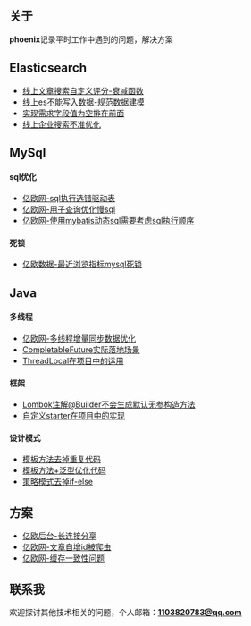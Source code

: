 ## 关于

**phoenix**记录平时工作中遇到的问题，解决方案

## Elasticsearch
* [线上文章搜索自定义评分-衰减函数](./es/线上文章搜索自定义评分-衰减函数.md)
* [线上es不能写入数据-规范数据建模](./es/线上es不能写入数据-规范数据建模.md)
* [实现需求字段值为空排在前面](./es/实现需求字段值为空排在前面.md)
* [线上企业搜索不准优化](./es/线上企业搜索不准优化.md)

## MySql
#### sql优化
* [亿欧网-sql执行选错驱动表](doc/mysql/亿欧网-sql执行选错驱动表.md)
* [亿欧网-用子查询优化慢sql](doc/mysql/亿欧网-用子查询优化慢sql.md)
* [亿欧网-使用mybatis动态sql需要考虑sql执行顺序](doc/mysql/亿欧网-使用mybatis动态sql需要考虑sql执行顺序.md)
#### 死锁
* [亿欧数据-最近浏览指标mysql死锁](doc/mysql/亿欧数据-最近浏览指标mysql死锁.md)

## Java
#### 多线程
* [亿欧网-多线程增量同步数据优化](doc/java/亿欧网-多线程增量同步数据优化.md)
* [CompletableFuture实际落地场景](doc/java/CompletableFuture实际落地场景.md)
* [ThreadLocal在项目中的运用](doc/java/ThreadLocal在项目中的运用.md)

#### 框架
* [Lombok注解@Builder不会生成默认无参构造方法](doc/java/Lombok注解@Builder不会生成默认无参构造方法.md)
* [自定义starter在项目中的实现](doc/java/自定义starter在项目中的实现.md)

#### 设计模式
* [模板方法去掉重复代码](doc/设计模式/模板方法去掉重复代码.md)
* [模板方法+泛型优化代码](doc/设计模式/模板方法+泛型优化代码.md)
* [策略模式去掉if-else](doc/设计模式/策略模式去掉if-else.md)

## 方案
* [亿欧后台-长连接分享](doc/方案设计/长连接分享.md)
* [亿欧网-文章自增id被爬虫](doc/方案设计/文章自增id被爬虫.md)
* [亿欧网-缓存一致性问题](doc/redis/亿欧网-缓存一致性问题.md)

## 联系我
欢迎探讨其他技术相关的问题，个人邮箱：**1103820783@qq.com**